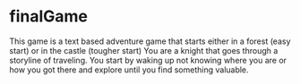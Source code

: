 # finalGame
This game is a text based adventure game that starts either in a forest (easy start) or in the castle (tougher start)
You are a knight that goes through a storyline of traveling. You start by waking up not knowing where you are or how you got there and explore until you find something valuable.